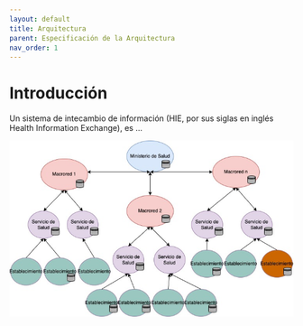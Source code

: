 ```yaml
---
layout: default
title: Arquitectura
parent: Especificación de la Arquitectura
nav_order: 1
---
```


# Introducción

Un sistema de intecambio de información (HIE, por sus siglas en inglés Health Information Exchange), es ...

![](../../assets/images/ModeloFederadoHibrido.jpg)


